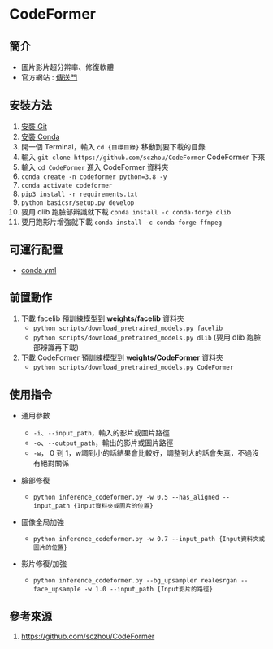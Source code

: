 CodeFormer
===

簡介
---

- 圖片影片超分辨率、修復軟體
- 官方網站 : [傳送門](https://github.com/sczhou/CodeFormer)

安裝方法
---

1. [安裝 Git](https://github.com/Connection2Peter/ConnectionNotebook/blob/main/Tool/ProgramEnvironment/Git/README.md)
2. [安裝 Conda](https://github.com/Connection2Peter/ConnectionNotebook/blob/main/Tool/ProgramEnvironment/Conda/README.md)
3. 開一個 Terminal，輸入 ```cd {目標目錄}``` 移動到要下載的目錄
4. 輸入 ```git clone https://github.com/sczhou/CodeFormer``` CodeFormer 下來
5. 輸入 ```cd CodeFormer``` 進入 CodeFormer 資料夾
6. ```conda create -n codeformer python=3.8 -y```
7. ```conda activate codeformer```
8. ```pip3 install -r requirements.txt```
9. ```python basicsr/setup.py develop```
10. 要用 dlib 跑臉部辨識就下載 ```conda install -c conda-forge dlib```
11. 要用跑影片增強就下載 ```conda install -c conda-forge ffmpeg```

可運行配置
---
- [conda yml](https://github.com/Connection2Peter/ConnectionNotebook/blob/main/Tool/Media/Picture/CodeFormer/conda_env.yml)

前置動作
---

1. 下載 facelib 預訓練模型到 **weights/facelib** 資料夾
    - ```python scripts/download_pretrained_models.py facelib```
    - ```python scripts/download_pretrained_models.py dlib``` (要用 dlib 跑臉部辨識再下載)
2. 下載 CodeFormer 預訓練模型到 **weights/CodeFormer** 資料夾
    - ```python scripts/download_pretrained_models.py CodeFormer```

使用指令
---

- 通用參數
    - ```-i```、```--input_path```，輸入的影片或圖片路徑
    - ```-o```、```--output_path```，輸出的影片或圖片路徑
    - ```-w```， 0 到 1，w調到小的話結果會比較好，調整到大的話會失真，不過沒有絕對關係

- 臉部修復
    - ```python inference_codeformer.py -w 0.5 --has_aligned --input_path {Input資料夾或圖片的位置}```

- 圖像全局加強
    - ```python inference_codeformer.py -w 0.7 --input_path {Input資料夾或圖片的位置}```

- 影片修復/加強
    - ```python inference_codeformer.py --bg_upsampler realesrgan --face_upsample -w 1.0 --input_path {Input影片的路徑}```

參考來源
---
1. https://github.com/sczhou/CodeFormer
